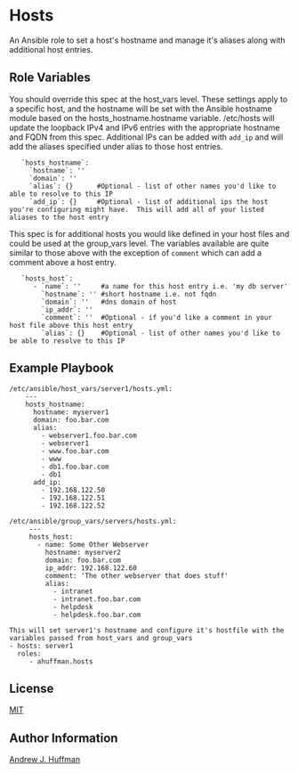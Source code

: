 # Hosts

An Ansible role to set a host's hostname and manage it's aliases along with additional host entries.

## Role Variables

You should override this spec at the host_vars level.  These settings apply to a specific host, and the hostname will be set with the Ansible hostname module based on the hosts_hostname.hostname variable.  /etc/hosts will update the loopback IPv4 and IPv6 entries with the appropriate hostname and FQDN from this spec.  Additional IPs can be added with `add_ip` and will add the aliases specified under alias to those host entries.

       `hosts_hostname`:
         `hostname`: ''
         `domain`: ''
         `alias`: {}      #Optional - list of other names you'd like to able to resolve to this IP
         `add_ip`: {}     #Optional - list of additional ips the host you're configuring might have.  This will add all of your listed aliases to the host entry

This spec is for additional hosts you would like defined in your host files and could be used at the group_vars level.  The variables available are quite similar to those above with the exception of `comment` which can add a comment above a host entry.

       `hosts_host`:
          - `name`: ''     #a name for this host entry i.e. 'my db server'
            `hostname`: '' #short hostname i.e. not fqdn
            `domain`: ''   #dns domain of host
            `ip_addr`: ''
            `comment`: ''  #Optional - if you'd like a comment in your host file above this host entry
            `alias`: {}    #Optional - list of other names you'd like to be able to resolve to this IP

## Example Playbook


    /etc/ansible/host_vars/server1/hosts.yml:
        ---
        hosts_hostname:
          hostname: myserver1
          domain: foo.bar.com
          alias:
            - webserver1.foo.bar.com
            - webserver1
            - www.foo.bar.com
            - www
            - db1.foo.bar.com
            - db1
          add_ip:
            - 192.168.122.50
            - 192.168.122.51
            - 192.168.122.52

    /etc/ansible/group_vars/servers/hosts.yml:
         ---
         hosts_host:
           - name: Some Other Webserver
             hostname: myserver2
             domain: foo.bar.com
             ip_addr: 192.168.122.60
             comment: 'The other webserver that does stuff'
             alias:
               - intranet
               - intranet.foo.bar.com
               - helpdesk
               - helpdesk.foo.bar.com

    This will set server1's hostname and configure it's hostfile with the variables passed from host_vars and group_vars
    - hosts: server1
      roles:
         - ahuffman.hosts


## License

[MIT](LICENSE)

## Author Information

[Andrew J. Huffman](https://github.com/ahuffman)
